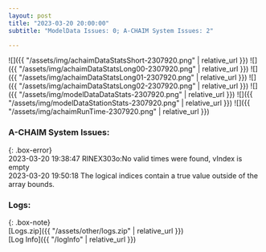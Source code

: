```yaml
---
layout: post
title: "2023-03-20 20:00:00"
subtitle: "ModelData Issues: 0; A-CHAIM System Issues: 2"

---
```


![]({{ "/assets/img/achaimDataStatsShort-2307920.png" | relative_url }})
![]({{ "/assets/img/achaimDataStatsLong00-2307920.png" | relative_url }})
![]({{ "/assets/img/achaimDataStatsLong01-2307920.png" | relative_url }})
![]({{ "/assets/img/achaimDataStatsLong02-2307920.png" | relative_url }})
![]({{ "/assets/img/modelDataDataStats-2307920.png" | relative_url }})
![]({{ "/assets/img/modelDataStationStats-2307920.png" | relative_url }})
![]({{ "/assets/img/achaimRunTime-2307920.png" | relative_url }})



### A-CHAIM System Issues:  
  
{: .box-error}  
2023-03-20 19:38:47 RINEX303o:No valid times were found, vIndex is empty  
2023-03-20 19:50:18 The logical indices contain a true value outside of the array bounds.  

### Logs:  
  
{: .box-note}  
[Logs.zip]({{ "/assets/other/logs.zip" | relative_url }})  
[Log Info]({{ "/logInfo" | relative_url }})  
